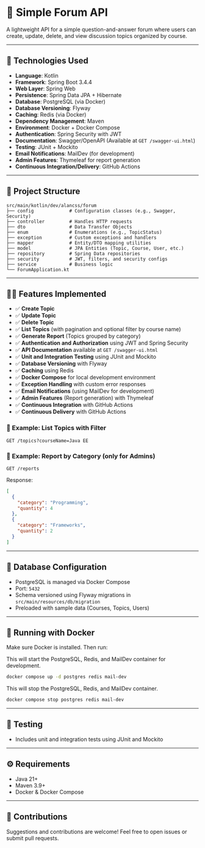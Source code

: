 # 📘 Simple Forum API

A lightweight API for a simple question-and-answer forum where users can create, update, delete, and view discussion topics organized by course.

---

## 🚀 Technologies Used

* **Language**: Kotlin
* **Framework**: Spring Boot 3.4.4
* **Web Layer**: Spring Web
* **Persistence**: Spring Data JPA + Hibernate
* **Database**: PostgreSQL (via Docker)
* **Database Versioning**: Flyway
* **Caching**: Redis (via Docker)
* **Dependency Management**: Maven
* **Environment**: Docker + Docker Compose
* **Authentication**: Spring Security with JWT
* **Documentation**: Swagger/OpenAPI (Available at `GET /swagger-ui.html`)
* **Testing**: JUnit + Mockito
* **Email Notifications**: MailDev (for development)
* **Admin Features**: Thymeleaf for report generation
* **Continuous Integration/Delivery**: GitHub Actions

---

## 📂 Project Structure

```
src/main/kotlin/dev/alancss/forum
├── config             # Configuration classes (e.g., Swagger, Security)
├── controller         # Handles HTTP requests
├── dto                # Data Transfer Objects
├── enum               # Enumerations (e.g., TopicStatus)
├── exception          # Custom exceptions and handlers
├── mapper             # Entity/DTO mapping utilities
├── model              # JPA Entities (Topic, Course, User, etc.)
├── repository         # Spring Data repositories
├── security           # JWT, filters, and security configs
├── service            # Business logic
└── ForumApplication.kt
```

---

## 🧑‍💻 Features Implemented

* ✅ **Create Topic**
* ✅ **Update Topic**
* ✅ **Delete Topic**
* ✅ **List Topics** (with pagination and optional filter by course name)
* ✅ **Generate Report** (Topics grouped by category)
* ✅ **Authentication and Authorization** using JWT and Spring Security
* ✅ **API Documentation** available at `GET /swagger-ui.html`
* ✅ **Unit and Integration Testing** using JUnit and Mockito
* ✅ **Database Versioning** with Flyway
* ✅ **Caching** using Redis
* ✅ **Docker Compose** for local development environment
* ✅ **Exception Handling** with custom error responses
* ✅ **Email Notifications** (using MailDev for development)
* ✅ **Admin Features** (Report generation) with Thymeleaf
* ✅ **Continuous Integration** with GitHub Actions
* ✅ **Continuous Delivery** with GitHub Actions

### 📌 Example: List Topics with Filter

```http
GET /topics?courseName=Java EE
```

### 📌 Example: Report by Category (only for Admins)

```http
GET /reports
```

Response:

```json
[
  {
    "category": "Programming",
    "quantity": 4
  },
  {
    "category": "Frameworks",
    "quantity": 2
  }
]
```

---

## 🐘 Database Configuration

* PostgreSQL is managed via Docker Compose
* Port: `5432`
* Schema versioned using Flyway migrations in `src/main/resources/db/migration`
* Preloaded with sample data (Courses, Topics, Users)

---

## 🐳 Running with Docker

Make sure Docker is installed. Then run:

This will start the PostgreSQL, Redis, and MailDev container for development.
```bash
docker compose up -d postgres redis mail-dev 
```

This will stop the PostgreSQL, Redis, and MailDev container.
```bash
docker compose stop postgres redis mail-dev 
```

---

## 🧪 Testing

* Includes unit and integration tests using JUnit and Mockito

---

## ⚙️ Requirements

* Java 21+
* Maven 3.9+
* Docker & Docker Compose

---

## 💬 Contributions

Suggestions and contributions are welcome! Feel free to open issues or submit pull requests.
